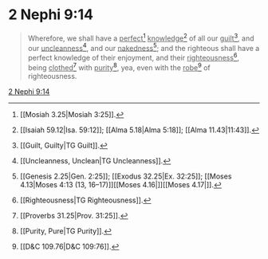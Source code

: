 # 2 Nephi 9:14

> Wherefore, we shall have a <u>perfect</u>[^a] <u>knowledge</u>[^b] of all our <u>guilt</u>[^c], and our <u>uncleanness</u>[^d], and our <u>nakedness</u>[^e]; and the righteous shall have a perfect knowledge of their enjoyment, and their <u>righteousness</u>[^f], being <u>clothed</u>[^g] with <u>purity</u>[^h], yea, even with the <u>robe</u>[^i] of righteousness.

[2 Nephi 9:14](https://www.churchofjesuschrist.org/study/scriptures/bofm/2-ne/9?lang=eng&id=p14#p14)


[^a]: [[Mosiah 3.25|Mosiah 3:25]].  
[^b]: [[Isaiah 59.12|Isa. 59:12]]; [[Alma 5.18|Alma 5:18]]; [[Alma 11.43|11:43]].  
[^c]: [[Guilt, Guilty|TG Guilt]].  
[^d]: [[Uncleanness, Unclean|TG Uncleanness]].  
[^e]: [[Genesis 2.25|Gen. 2:25]]; [[Exodus 32.25|Ex. 32:25]]; [[Moses 4.13|Moses 4:13 (13, 16–17)]][[Moses 4.16|]][[Moses 4.17|]].  
[^f]: [[Righteousness|TG Righteousness]].  
[^g]: [[Proverbs 31.25|Prov. 31:25]].  
[^h]: [[Purity, Pure|TG Purity]].  
[^i]: [[D&C 109.76|D&C 109:76]].  
